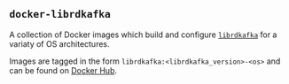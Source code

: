 `docker-librdkafka`
---

A collection of Docker images which build and configure [`librdkafka`](https://github.com/edenhill/librdkafka) for a variaty of OS architectures.

Images are tagged in the form `librdkafka:<librdkafka_version>-<os>` and can be found on [Docker Hub](https://hub.docker.com/r/brendanjryan/librdkafka).

